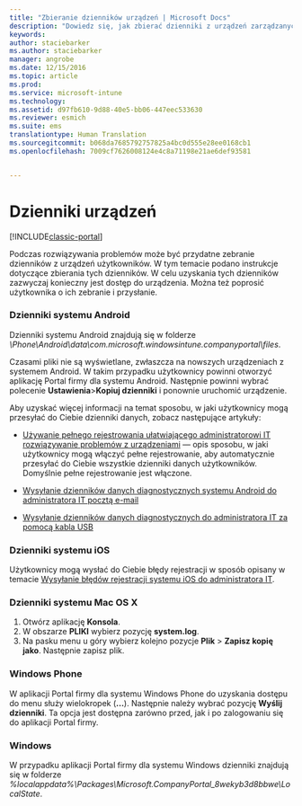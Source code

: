 ```yaml
---
title: "Zbieranie dzienników urządzeń | Microsoft Docs"
description: "Dowiedz się, jak zbierać dzienniki z urządzeń zarządzanych."
keywords: 
author: staciebarker
ms.author: staciebarker
manager: angrobe
ms.date: 12/15/2016
ms.topic: article
ms.prod: 
ms.service: microsoft-intune
ms.technology: 
ms.assetid: d97fb610-9d88-40e5-bb06-447eec533630
ms.reviewer: esmich
ms.suite: ems
translationtype: Human Translation
ms.sourcegitcommit: b068da7685792757825a4bc0d555e28ee0168cb1
ms.openlocfilehash: 7009cf7626008124e4c8a71198e21ae6def93581


---
```


# <a name="device-logs"></a>Dzienniki urządzeń

[!INCLUDE[classic-portal](../includes/classic-portal.md)]

Podczas rozwiązywania problemów może być przydatne zebranie dzienników z urządzeń użytkowników. W tym temacie podano instrukcje dotyczące zbierania tych dzienników. W celu uzyskania tych dzienników zazwyczaj konieczny jest dostęp do urządzenia. Można też poprosić użytkownika o ich zebranie i przysłanie.

### <a name="android-logs"></a>Dzienniki systemu Android
Dzienniki systemu Android znajdują się w folderze *<Android Device>\Phone\Android\data\com.microsoft.windowsintune.companyportal\files*.

Czasami pliki nie są wyświetlane, zwłaszcza na nowszych urządzeniach z systemem Android. W takim przypadku użytkownicy powinni otworzyć aplikację Portal firmy dla systemu Android. Następnie powinni wybrać polecenie **Ustawienia**>**Kopiuj dzienniki** i ponownie uruchomić urządzenie.

Aby uzyskać więcej informacji na temat sposobu, w jaki użytkownicy mogą przesyłać do Ciebie dzienniki danych, zobacz następujące artykuły:

- [Używanie pełnego rejestrowania ułatwiającego administratorowi IT rozwiązywanie problemów z urządzeniami](/intune/enduser/use-verbose-logging-to-help-your-it-administrator-fix-device-issues-android) — opis sposobu, w jaki użytkownicy mogą włączyć pełne rejestrowanie, aby automatycznie przesyłać do Ciebie wszystkie dzienniki danych użytkowników. Domyślnie pełne rejestrowanie jest włączone.

- [Wysyłanie dzienników danych diagnostycznych systemu Android do administratora IT pocztą e-mail](/intune/enduser/send-diagnostic-data-logs-to-your-it-administrator-using-email-android)

- [Wysyłanie dzienników danych diagnostycznych do administratora IT za pomocą kabla USB](/intune/enduser/send-diagnostic-data-logs-to-your-it-administrator-using-a-usb-cable-android)

### <a name="ios-logs"></a>Dzienniki systemu iOS

Użytkownicy mogą wysłać do Ciebie błędy rejestracji w sposób opisany w temacie [Wysyłanie błędów rejestracji systemu iOS do administratora IT](/intune/enduser/send-errors-to-your-it-admin-ios).

### <a name="mac-os-x-logs"></a>Dzienniki systemu Mac OS X

1. Otwórz aplikację **Konsola**.
2. W obszarze **PLIKI** wybierz pozycję **system.log**.
3. Na pasku menu u góry wybierz kolejno pozycje **Plik** > **Zapisz kopię jako**. Następnie zapisz plik.

### <a name="windows-phone"></a>Windows Phone

W aplikacji Portal firmy dla systemu Windows Phone do uzyskania dostępu do menu służy wielokropek (**...**). Następnie należy wybrać pozycję **Wyślij dzienniki**. Ta opcja jest dostępna zarówno przed, jak i po zalogowaniu się do aplikacji Portal firmy.

### <a name="windows"></a>Windows

W przypadku aplikacji Portal firmy dla systemu Windows dzienniki znajdują się w folderze *%localappdata%\Packages\Microsoft.CompanyPortal_8wekyb3d8bbwe\LocalState*.



<!--HONumber=Dec16_HO3-->



